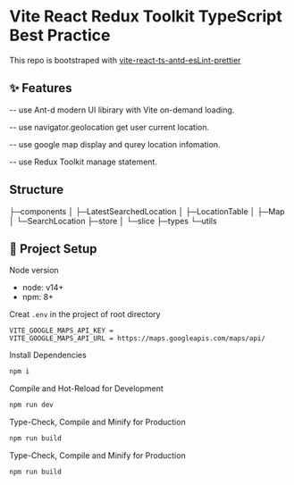 # Vite React Redux Toolkit TypeScript Best Practice

This repo is bootstraped with [vite-react-ts-antd-esLint-prettier](https://github.com/Malaaaa/vite-react-ts-antd-esLint-prettier)

## ✨ Features

-- use Ant-d modern UI libirary with Vite on-demand loading.

-- use navigator.geolocation get user current location.

-- use google map display and qurey location infomation.

-- use Redux Toolkit manage statement.

## Structure

├─components
│  ├─LatestSearchedLocation
│  ├─LocationTable
│  ├─Map
│  └─SearchLocation
├─store
│  └─slice
├─types
└─utils

## 💄 Project Setup

Node version

- node: v14+
- npm: 8+

Creat `.env` in the project of root directory

```.env
VITE_GOOGLE_MAPS_API_KEY = 
VITE_GOOGLE_MAPS_API_URL = https://maps.googleapis.com/maps/api/
```

Install Dependencies

```bash
npm i
```

Compile and Hot-Reload for Development

```bash
npm run dev
```

Type-Check, Compile and Minify for Production

```bash
npm run build
```

Type-Check, Compile and Minify for Production

```bash
npm run build
```
